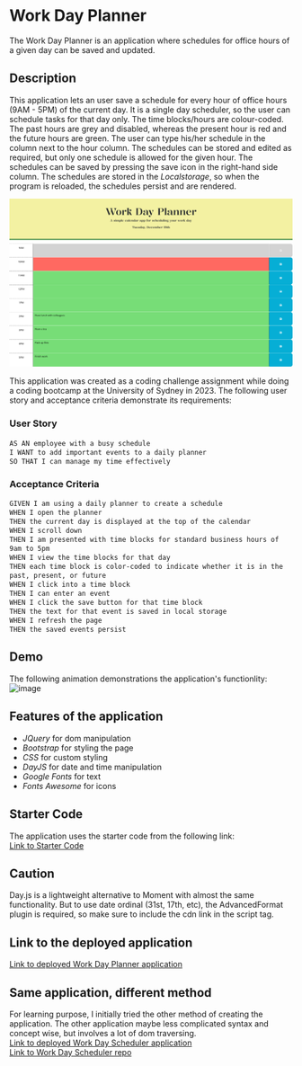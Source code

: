 # Work Day Planner 
The Work Day Planner is an application where schedules for office hours of a given day can be saved and updated.

## Description
This application lets an user save a schedule for every hour of office hours (9AM - 5PM) of the current day. It is a single day scheduler, so the user can schedule tasks for that day only. The time blocks/hours are colour-coded. The past hours are grey and disabled, whereas the present hour is red and the future hours are green.
The user can type his/her schedule in the column next to the hour column. The schedules can be stored and edited as required, but only one schedule is allowed for the given hour. The schedules can be saved by pressing the save icon in the right-hand side column. The schedules are stored in the *Localstorage*, so when the program is reloaded, the schedules persist and are rendered.

![image](./Assets/image/screenshot.png)

This application was created as a coding challenge assignment while doing a coding bootcamp at the University of Sydney in 2023. The following user story and acceptance criteria demonstrate its requirements:
### User Story
    AS AN employee with a busy schedule
    I WANT to add important events to a daily planner
    SO THAT I can manage my time effectively
### Acceptance Criteria
    GIVEN I am using a daily planner to create a schedule
    WHEN I open the planner
    THEN the current day is displayed at the top of the calendar
    WHEN I scroll down
    THEN I am presented with time blocks for standard business hours of 9am to 5pm
    WHEN I view the time blocks for that day
    THEN each time block is color-coded to indicate whether it is in the past, present, or future
    WHEN I click into a time block
    THEN I can enter an event
    WHEN I click the save button for that time block
    THEN the text for that event is saved in local storage
    WHEN I refresh the page
    THEN the saved events persist
## Demo
The following animation demonstrations the application's functionlity:
![image](./Assets/image/demo.gif)

## Features of the application
-  _JQuery_ for dom manipulation
-  *Bootstrap* for styling the page
- *CSS* for custom styling 
-  *DayJS* for date and time manipulation
-  *Google Fonts* for text
-  *Fonts Awesome* for icons


## Starter Code
The application uses the starter code from the following link:     
[Link to Starter Code](https://github.com/coding-boot-camp/crispy-octo-meme)


## Caution
Day.js is a lightweight alternative to Moment with almost the same functionality. But to use date ordinal (31st, 17th, etc), the AdvancedFormat plugin is required, so make sure to include the cdn link in the script tag.

## Link to the deployed application
[Link to deployed Work Day Planner application](https://simplesuyash.github.io/work-day-planner/)

## Same application, different method
For learning purpose, I initially tried the other method of creating the application. The other application maybe less complicated syntax and concept wise, but involves a lot of dom traversing.      
[Link to deployed Work Day Scheduler application](https://simplesuyash.github.io/work-day-scheduler/)   
[Link to Work Day Scheduler repo](https://github.com/SimpleSuyash/work-day-scheduler)   
